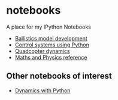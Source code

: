 notebooks
=========

A place for my IPython Notebooks

* [Ballistics model development](http://nbviewer.ipython.org/urls/raw.github.com/pestrickland/notebooks/master/ballistics.ipynb)
* [Control systems using Python](http://nbviewer.ipython.org/urls/raw.github.com/pestrickland/notebooks/master/control_systems.ipynb)
* [Quadcopter dynamics](http://nbviewer.ipython.org/urls/raw.github.com/pestrickland/notebooks/master/quadcopter_dynamics.ipynb)
* [Maths and Physics reference](http://nbviewer.ipython.org/urls/raw.github.com/pestrickland/notebooks/master/maths_physics_reference.ipynb)

Other notebooks of interest
---------------------------

* [Dynamics with Python](http://www.moorepants.info/blog/npendulum.html)
